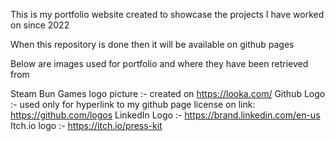 This is my portfolio website created to showcase the projects I have worked on since 2022

When this repository is done then it will be available on github pages

Below are images used for portfolio and where they have been retrieved from

Steam Bun Games logo picture :- created on https://looka.com/ 
Github Logo :- used only for hyperlink to my github page license on link: https://github.com/logos
LinkedIn Logo :- https://brand.linkedin.com/en-us
Itch.io logo :- https://itch.io/press-kit